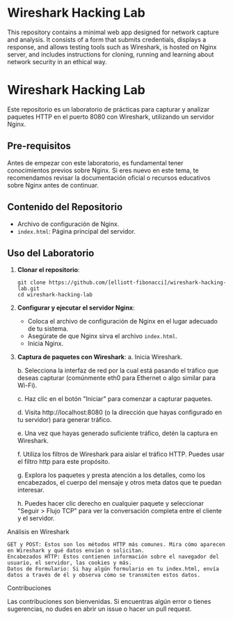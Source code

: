 # Wireshark Hacking Lab 
This repository contains a minimal web app designed for network capture and analysis. It consists of a form that submits credentials, displays a response, and allows testing tools such as Wireshark, is hosted on Nginx server, and includes instructions for cloning, running and learning about network security in an ethical way.

# Wireshark Hacking Lab

Este repositorio es un laboratorio de prácticas para capturar y analizar paquetes HTTP en el puerto 8080 con Wireshark, utilizando un servidor Nginx.

## Pre-requisitos

Antes de empezar con este laboratorio, es fundamental tener conocimientos previos sobre Nginx. Si eres nuevo en este tema, te recomendamos revisar la documentación oficial o recursos educativos sobre Nginx antes de continuar.

## Contenido del Repositorio

- Archivo de configuración de Nginx.
- `index.html`: Página principal del servidor.

## Uso del Laboratorio

1. **Clonar el repositorio**:
    ```
    git clone https://github.com/[elliott-fibonacci]/wireshark-hacking-lab.git
    cd wireshark-hacking-lab
    ```

2. **Configurar y ejecutar el servidor Nginx**:
    - Coloca el archivo de configuración de Nginx en el lugar adecuado de tu sistema.
    - Asegúrate de que Nginx sirva el archivo `index.html`.
    - Inicia Nginx.

3. **Captura de paquetes con Wireshark**:
    a. Inicia Wireshark.

    b. Selecciona la interfaz de red por la cual está pasando el tráfico que deseas capturar (comúnmente eth0 para Ethernet o algo similar para Wi-Fi).

    c. Haz clic en el botón "Iniciar" para comenzar a capturar paquetes.

    d. Visita http://localhost:8080 (o la dirección que hayas configurado en tu servidor) para generar tráfico.

    e. Una vez que hayas generado suficiente tráfico, detén la captura en Wireshark.

    f. Utiliza los filtros de Wireshark para aislar el tráfico HTTP. Puedes usar el filtro http para este propósito.

    g. Explora los paquetes y presta atención a los detalles, como los encabezados, el cuerpo del mensaje y otros meta datos que te puedan interesar.

    h. Puedes hacer clic derecho en cualquier paquete y seleccionar "Seguir > Flujo TCP" para ver la conversación completa entre el cliente y el servidor.

Análisis en Wireshark

    GET y POST: Estos son los métodos HTTP más comunes. Mira cómo aparecen en Wireshark y qué datos envían o solicitan.
    Encabezados HTTP: Estos contienen información sobre el navegador del usuario, el servidor, las cookies y más.
    Datos de Formulario: Si hay algún formulario en tu index.html, envía datos a través de él y observa cómo se transmiten estos datos.

Contribuciones

Las contribuciones son bienvenidas. Si encuentras algún error o tienes sugerencias, no dudes en abrir un issue o hacer un pull request.

